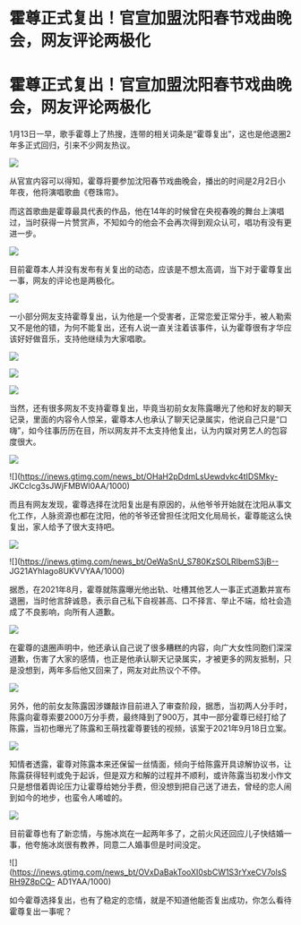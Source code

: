 # 霍尊正式复出！官宣加盟沈阳春节戏曲晚会，网友评论两极化

# 霍尊正式复出！官宣加盟沈阳春节戏曲晚会，网友评论两极化

1月13日一早，歌手霍尊上了热搜，连带的相关词条是“霍尊复出”，这也是他退圈2年多正式回归，引来不少网友热议。

![](https://inews.gtimg.com/news_bt/OcjZt3kazZkWxZIiklODtgP9MyhvM14wj9S78X7p7smiMAA/1000)

从官宣内容可以得知，霍尊将要参加沈阳春节戏曲晚会，播出的时间是2月2日小年夜，他将演唱歌曲《卷珠帘》。

而这首歌曲是霍尊最具代表的作品，他在14年的时候曾在央视春晚的舞台上演唱过，当时获得一片赞赏声，不知如今的他会不会再次得到观众认可，唱功有没有更进一步。

![](https://inews.gtimg.com/news_bt/OjZ_t5mct3Sg7LtjpDssorhFzo5DEjP1rN3xy0rD8ntVwAA/1000)

目前霍尊本人并没有发布有关复出的动态，应该是不想太高调，当下对于霍尊复出一事，网友的评论也是两极化。

![](https://inews.gtimg.com/news_bt/Om1AcVkpiLq_V_lhgNC1QGZU9wA58NCeydwvLV0HCCPCUAA/1000)

一小部分网友支持霍尊复出，认为他是一个受害者，正常恋爱正常分手，被人勒索又不是他的错，为何不能复出，还有人说一直关注着该事件，认为霍尊很有才华应该好好做音乐，支持他继续为大家唱歌。

![](https://inews.gtimg.com/news_bt/OAnnVC5acG3gXAxrwJdEl1ajFMEYGNlSOX02FqMBJCraMAA/1000)

![](https://inews.gtimg.com/news_bt/Or9ZCB2HOLu8xMv_N8_5wKEDMwX8j4sK9oFXkofxcCEscAA/1000)

![](https://inews.gtimg.com/news_bt/O3rsV5ZC9suKB7vsmtM7_kSSaRn8gfoijYN5Q5DYkz5g0AA/1000)

当然，还有很多网友不支持霍尊复出，毕竟当初前女友陈露曝光了他和好友的聊天记录，里面的内容令人惊呆，霍尊本人也承认了聊天记录属实，他说自己只是“口嗨”，如今往事历历在目，所以网友并不太支持他复出，认为内娱对男艺人的包容度很大。

![](https://inews.gtimg.com/news_bt/Oe__A0bMMvUv2VmdkDVA6GrS0iYHuflv7CTMCu_pG_1e4AA/1000)

![](https://inews.gtimg.com/news_bt/OHaH2pDdmLsUewdvkc4tIDSMky-
JKCcIcg3sJWjFMBWl0AA/1000)

而且有网友发现，霍尊选择在沈阳复出是有原因的，从他爷爷开始就在沈阳从事文化工作，人脉资源也都在沈阳，他的爷爷还曾担任沈阳文化局局长，霍尊能这么快复出，家人给予了很大支持吧。

![](https://inews.gtimg.com/news_bt/O1S9Vmri1ECGYVsjQl5yErprqLbiZD83Z07_O449jy660AA/1000)

![](https://inews.gtimg.com/news_bt/OeWaSnU_S780KzSOLRIbemS3jB--
JG21AYhlago8UKVVYAA/1000)

据悉，在2021年8月，霍尊就陈露曝光他出轨、吐槽其他艺人一事正式道歉并宣布退圈，当时他言辞诚恳，表示自己私下自视甚高、口不择言、举止不端，给社会造成了不良影响，向所有人道歉。

![](https://inews.gtimg.com/news_bt/OrINlNWLlX_5xNEr7wprLkqqRJly_ybpSakrNiusknA3kAA/1000)

在霍尊的退圈声明中，他还承认自己说了很多糟糕的内容，向广大女性同胞们深深道歉，伤害了大家的感情，也正是他承认聊天记录属实，才被更多的网友抵制，只是没想到，两年多后他又回来了，网友对此热议个不停。

![](https://inews.gtimg.com/news_bt/OVs4sRzTdG7MrPg65qFFwBFNrcheePFk_CEABYbCBxxkMAA/1000)

另外，他的前女友陈露因涉嫌敲诈目前进入了审查阶段，据悉，当初两人分手时，陈露向霍尊索要2000万分手费，最终降到了900万，其中一部分霍尊已经打给了陈露，当初也曝光了陈露和王萌找霍尊要钱的视频，该案于2021年9月18日立案。

![](https://inews.gtimg.com/news_bt/O2ooGx0HHzlnYh6IePw8SJrzKmDcsp87ge1iZpOTEqqY8AA/1000)

知情者透露，霍尊对陈露本来还保留一丝情面，倾向于给陈露开具谅解协议书，让陈露获得轻判或免于起诉，但是双方和解的过程并不顺利，或许陈露当初发小作文只是想借着舆论压力让霍尊给她分手费，但没想到把自己送了进去，曾经的恋人闹到如今的地步，也蛮令人唏嘘的。

![](https://inews.gtimg.com/news_bt/OQ7NSsotrd7ywN9LEw7HrUCo7sAgmO2O3vHLiyI04mtCUAA/1000)

目前霍尊也有了新恋情，与施冰岚在一起两年多了，之前火风还回应儿子快结婚一事，他夸施冰岚很有教养，同意二人婚事但是时间没定。

![](https://inews.gtimg.com/news_bt/OVxDaBakTooXI0sbCW1S3rYxeCV7olsSRH9Z8pCQ-
AD1YAA/1000)

如今霍尊选择复出，也有了稳定的恋情，就是不知道他能否复出成功，你怎么看待霍尊复出一事呢？

